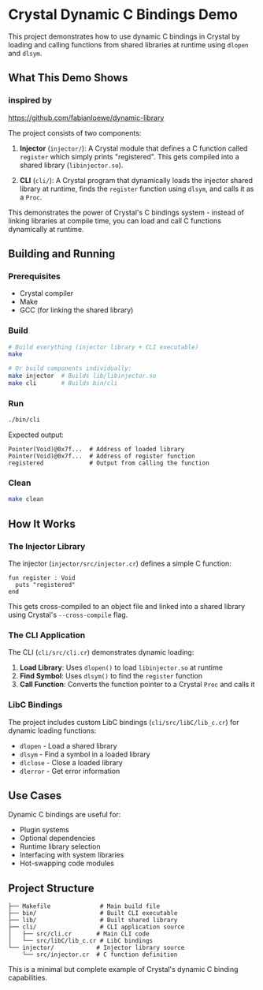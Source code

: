 # Crystal Dynamic C Bindings Demo

This project demonstrates how to use dynamic C bindings in Crystal by loading and calling functions from shared libraries at runtime using `dlopen` and `dlsym`.

## What This Demo Shows

### inspired by
https://github.com/fabianloewe/dynamic-library

The project consists of two components:

1. **Injector** (`injector/`): A Crystal module that defines a C function called `register` which simply prints "registered". This gets compiled into a shared library (`libinjector.so`).

2. **CLI** (`cli/`): A Crystal program that dynamically loads the injector shared library at runtime, finds the `register` function using `dlsym`, and calls it as a `Proc`.

This demonstrates the power of Crystal's C bindings system - instead of linking libraries at compile time, you can load and call C functions dynamically at runtime.

## Building and Running

### Prerequisites

- Crystal compiler
- Make
- GCC (for linking the shared library)

### Build

```bash
# Build everything (injector library + CLI executable)
make

# Or build components individually:
make injector  # Builds lib/libinjector.so
make cli       # Builds bin/cli
```

### Run

```bash
./bin/cli
```

Expected output:
```
Pointer(Void)@0x7f...  # Address of loaded library
Pointer(Void)@0x7f...  # Address of register function
registered             # Output from calling the function
```

### Clean

```bash
make clean
```

## How It Works

### The Injector Library

The injector (`injector/src/injector.cr`) defines a simple C function:

```
fun register : Void
  puts "registered"
end
```

This gets cross-compiled to an object file and linked into a shared library using Crystal's `--cross-compile` flag.

### The CLI Application

The CLI (`cli/src/cli.cr`) demonstrates dynamic loading:

1. **Load Library**: Uses `dlopen()` to load `libinjector.so` at runtime
2. **Find Symbol**: Uses `dlsym()` to find the `register` function
3. **Call Function**: Converts the function pointer to a Crystal `Proc` and calls it

### LibC Bindings

The project includes custom LibC bindings (`cli/src/libC/lib_c.cr`) for dynamic loading functions:

- `dlopen` - Load a shared library
- `dlsym` - Find a symbol in a loaded library  
- `dlclose` - Close a loaded library
- `dlerror` - Get error information

## Use Cases

Dynamic C bindings are useful for:

- Plugin systems
- Optional dependencies
- Runtime library selection
- Interfacing with system libraries
- Hot-swapping code modules

## Project Structure

```
├── Makefile              # Main build file
├── bin/                  # Built CLI executable
├── lib/                  # Built shared library
├── cli/                  # CLI application source
│   ├── src/cli.cr       # Main CLI code
│   └── src/libC/lib_c.cr # LibC bindings
└── injector/            # Injector library source
    └── src/injector.cr  # C function definition
```

This is a minimal but complete example of Crystal's dynamic C binding capabilities.
